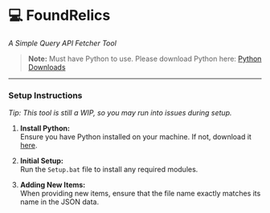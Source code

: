 # 💻 FoundRelics  
_A Simple Query API Fetcher Tool_

> **Note:** Must have Python to use. Please download Python here: [Python Downloads](https://www.python.org/downloads/)

---

### Setup Instructions
   *Tip: This tool is still a WIP, so you may run into issues during setup.*

1. **Install Python:**  
   Ensure you have Python installed on your machine. If not, download it [here](https://www.python.org/downloads/).

2. **Initial Setup:**  
   Run the `Setup.bat` file to install any required modules.  

3. **Adding New Items:**  
   When providing new items, ensure that the file name exactly matches its name in the JSON data.
